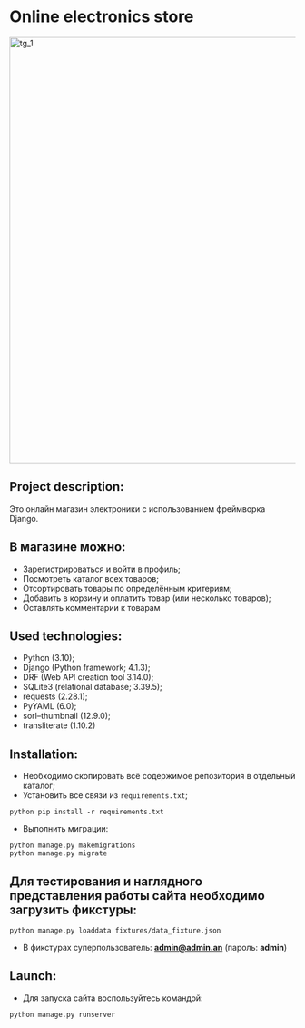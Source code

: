 # Online electronics store

<img width="750" alt="tg_1" src="https://github.com/antonzubikov/django_electronics_shop/assets/124088976/246b7707-7030-402c-b71b-4b38fa14db43">


## Project description:
Это онлайн магазин электроники с использованием фреймворка Django.


## В магазине можно:
* Зарегистрироваться и войти в профиль;
* Посмотреть каталог всех товаров;
* Отсортировать товары по определённым критериям;
* Добавить в корзину и оплатить товар (или несколько товаров);
* Оставлять комментарии к товарам


## Used technologies:

* Python (3.10);
* Django (Python framework; 4.1.3);
* DRF (Web API creation tool 3.14.0);
* SQLite3 (relational database; 3.39.5);
* requests (2.28.1);
* PyYAML (6.0);
* sorl–thumbnail (12.9.0);
* transliterate (1.10.2)


## Installation:

* Необходимо скопировать всё содержимое репозитория в отдельный каталог;
* Установить все связи из `requirements.txt`;

```
python pip install -r requirements.txt
```

* Выполнить миграции:

```
python manage.py makemigrations
python manage.py migrate
```


## Для тестирования и наглядного представления работы сайта необходимо загрузить фикстуры:

```
python manage.py loaddata fixtures/data_fixture.json
```

* В фикстурах суперпользователь: 
**admin@admin.an** (пароль: **admin**)


## Launch:

* Для запуска сайта воспользуйтесь командой:

```
python manage.py runserver
```
